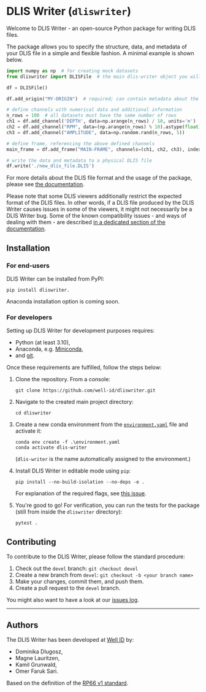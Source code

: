 # DLIS Writer (`dliswriter`)

Welcome to DLIS Writer - an open-source Python package for writing DLIS files.

The package allows you to specify the structure, data, and metadata of your DLIS file
in a simple and flexible fashion. A minimal example is shown below.

```python
import numpy as np  # for creating mock datasets
from dliswriter import DLISFile  # the main dlis-writer object you will interact with

df = DLISFile()

df.add_origin("MY-ORIGIN")  # required; can contain metadata about the well, scan procedure, etc.

# define channels with numerical data and additional information
n_rows = 100  # all datasets must have the same number of rows
ch1 = df.add_channel('DEPTH', data=np.arange(n_rows) / 10, units='m')
ch2 = df.add_channel("RPM", data=(np.arange(n_rows) % 10).astype(float))
ch3 = df.add_channel("AMPLITUDE", data=np.random.rand(n_rows, 5))

# define frame, referencing the above defined channels
main_frame = df.add_frame("MAIN-FRAME", channels=(ch1, ch2, ch3), index_type='BOREHOLE-DEPTH')

# write the data and metadata to a physical DLIS file
df.write('./new_dlis_file.DLIS')
```

For more details about the DLIS file format and the usage of the package, please see [the documentation](https://well-id-widcdliswriter.readthedocs-hosted.com/en/latest/).

Please note that some DLIS viewers additionally restrict the expected format of the DLIS files.
In other words, if a DLIS file produced by the DLIS Writer causes issues in some of the viewers,
it might not necessarily be a DLIS Writer bug.
Some of the known compatibility issues - and ways of dealing with them - are described 
[in a dedicated section of the documentation](https://well-id-widcdliswriter.readthedocs-hosted.com/en/latest/userguide/compatibilityissues.html).


## Installation
### For end-users
DLIS Writer can be installed from PyPI:

```commandline
pip install dliswriter.
```

Anaconda installation option is coming soon.

### For developers
Setting up DLIS Writer for development purposes requires: 
- Python (at least 3.10),
- Anaconda, e.g. [Miniconda](https://docs.anaconda.com/free/miniconda/),
- and [git](https://git-scm.com/).

Once these requirements are fulfilled, follow the steps below:

1. Clone the repository. From a console:
    ```commandline
    git clone https://github.com/well-id/dliswriter.git
    ```

2. Navigate to the created main project directory:
    ```commandline
    cd dliswriter
    ```

3. Create a new conda environment from the [`environment.yaml`](./environment.yaml) file and activate it:
    ```commandline
    conda env create -f .\environment.yaml
    conda activate dlis-writer
    ```
    (`dlis-writer` is the name automatically assigned to the environment.)

4. Install DLIS Writer in editable mode using `pip`:
    ```commandline
    pip install --no-build-isolation --no-deps -e .
    ```
    For explanation of the required flags, see [this issue](https://github.com/conda/conda-build/issues/4251).

5. You're good to go! For verification, you can run the tests for the package 
(still from inside the `dliswriter` directory):
    ```commandline
    pytest .
    ```

## Contributing
To contribute to the DLIS Writer, please follow the standard procedure:
1. Check out the `devel` branch: `git checkout devel`
2. Create a new branch from `devel`: `git checkout -b <your branch name>`
3. Make your changes, commit them, and push them.
4.  Create a pull request to the `devel` branch.

You might also want to have a look at our [issues log](https://github.com/well-id/dliswriter/issues).

---
## Authors
The DLIS Writer has been developed at [Well ID](https://wellid.no/) by:

* Dominika Dlugosz,
* Magne Lauritzen,
* Kamil Grunwald,
* Omer Faruk Sari.

Based on the definition of the [RP66 v1 standard](https://energistics.org/sites/default/files/RP66/V1/Toc/main.html).
